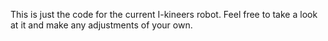 This is just the code for the current I-kineers robot. Feel free to take a look at it and make any adjustments of your own.
